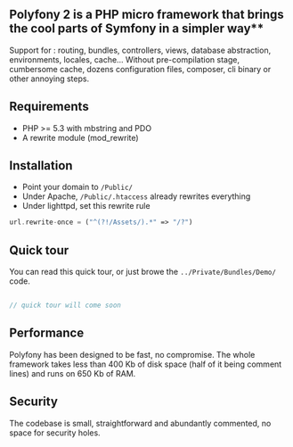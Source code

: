 ## Polyfony 2 is a PHP micro framework that brings the cool parts of Symfony in a simpler way**

Support for : routing, bundles, controllers, views, database abstraction, environments, locales, cache… 
Without pre-compilation stage, cumbersome cache, dozens configuration files, composer, cli binary or other annoying steps.


## Requirements
* PHP >= 5.3 with mbstring and PDO
* A rewrite module (mod_rewrite)

## Installation
* Point your domain to `/Public/`
* Under Apache, `/Public/.htaccess` already rewrites everything
* Under lighttpd, set this rewrite rule
```php
url.rewrite-once = ("^(?!/Assets/).*" => "/?")
```

## Quick tour
You can read this quick tour, or just browe the `../Private/Bundles/Demo/` code.

```php

// quick tour will come soon

```

## Performance
Polyfony has been designed to be fast, no compromise.
The whole framework takes less than 400 Kb of disk space (half of it being comment lines) and runs on 650 Kb of RAM.

## Security
The codebase is small, straightforward and abundantly commented, no space for security holes.